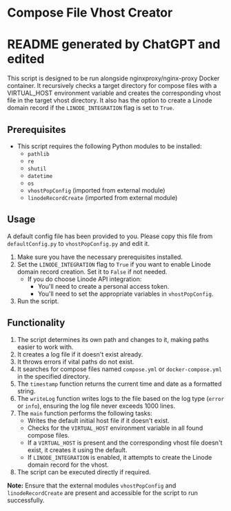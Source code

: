 # Compose File Vhost Creator
# README generated by ChatGPT and edited

This script is designed to be run alongside nginxproxy/nginx-proxy Docker container. It recursively checks a target directory for compose files with a VIRTUAL_HOST environment variable and creates the corresponding vhost file in the target vhost directory. It also has the option to create a Linode domain record if the `LINODE_INTEGRATION` flag is set to `True`.

## Prerequisites

- This script requires the following Python modules to be installed:
  - `pathlib`
  - `re`
  - `shutil`
  - `datetime`
  - `os`
  - `vhostPopConfig` (imported from external module)
  - `linodeRecordCreate` (imported from external module)

## Usage

A default config file has been provided to you. Please copy this file from `defaultConfig.py` to `vhostPopConfig.py` and edit it.


1. Make sure you have the necessary prerequisites installed.
2. Set the `LINODE_INTEGRATION` flag to `True` if you want to enable Linode domain record creation. Set it to `False` if not needed.
    - If you do choose Linode API integration:
      - You'll need to create a personal access token.
      - You'll need to set the appropriate variables in `vhostPopConfig`.
3. Run the script.

## Functionality

1. The script determines its own path and changes to it, making paths easier to work with.
2. It creates a log file if it doesn't exist already.
3. It throws errors if vital paths do not exist.
4. It searches for compose files named `compose.yml` or `docker-compose.yml` in the specified directory.
5. The `timestamp` function returns the current time and date as a formatted string.
6. The `writeLog` function writes logs to the file based on the log type (`error` or `info`), ensuring the log file never exceeds 1000 lines.
7. The `main` function performs the following tasks:
   - Writes the default initial host file if it doesn't exist.
   - Checks for the `VIRTUAL_HOST` environment variable in all found compose files.
   - If a `VIRTUAL_HOST` is present and the corresponding vhost file doesn't exist, it creates it using the default.
   - If `LINODE_INTEGRATION` is enabled, it attempts to create the Linode domain record for the vhost.
8. The script can be executed directly if required.

**Note:** Ensure that the external modules `vhostPopConfig` and `linodeRecordCreate` are present and accessible for the script to run successfully.